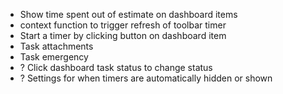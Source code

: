- Show time spent out of estimate on dashboard items
- context function to trigger refresh of toolbar timer
- Start a timer by clicking button on dashboard item
- Task attachments
- Task emergency
- ? Click dashboard task status to change status
- ? Settings for when timers are automatically hidden or shown
